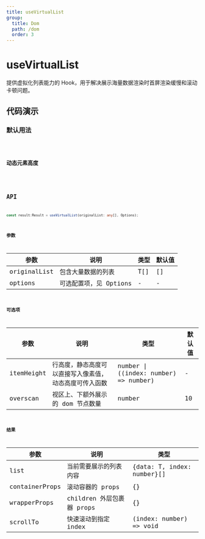 ```yaml
---
title: useVirtualList
group:
  title: Dom
  path: /dom
  order: 3
---
```


# useVirtualList

提供虚拟化列表能力的 Hook，用于解决展示海量数据渲染时首屏渲染缓慢和滚动卡顿问题。

## 代码演示

### 默认用法

<code src="./demo/demo1.tsx" />

### 动态元素高度

<code src="./demo/demo2.tsx" />

## API

```typescript
const result:Result = useVirtualList(originalList: any[], Options);
```

### 参数

| 参数         | 说明                   | 类型 | 默认值 |
| ------------ | ---------------------- | ---- | ------ |
| originalList | 包含大量数据的列表     | T[]  | []     |
| options      | 可选配置项，见 Options | -    | -      |

### 可选项

| 参数       | 说明                                                   | 类型                                  | 默认值 |
| ---------- | ------------------------------------------------------ | ------------------------------------- | ------ |
| itemHeight | 行高度，静态高度可以直接写入像素值，动态高度可传入函数 | number \| ((index: number) => number) | -      |
| overscan   | 视区上、下额外展示的 dom 节点数量                      | number                                | 10     |

### 结果

| 参数           | 说明                      | 类型                       |
| -------------- | ------------------------- | -------------------------- |
| list           | 当前需要展示的列表内容    | {data: T, index: number}[] |
| containerProps | 滚动容器的 props          | {}                         |
| wrapperProps   | children 外层包裹器 props | {}                         |
| scrollTo       | 快速滚动到指定 index      | (index: number) => void    |
